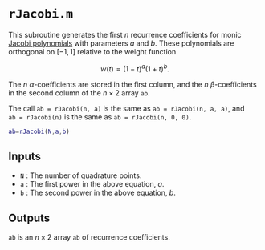 # `rJacobi.m`

This subroutine generates the first $n$ recurrence coefficients for monic [Jacobi polynomials](https://en.wikipedia.org/wiki/Jacobi_polynomials) with parameters 
$a$ and $b$. These polynomials are orthogonal on $[-1, 1]$ relative to the
weight function 

$$
w(t) = (1 - t)^a (1 + t)^b.
$$

The $n$ $\alpha$-coefficients are stored in the first column, and the 
$n$ $\beta$-coefficients in the second column of the $n \times 2$ array `ab`.

The call `ab = rJacobi(n, a)` is the same as `ab = rJacobi(n, a, a)`, and  
`ab = rJacobi(n)` is the same as `ab = rJacobi(n, 0, 0)`.


```matlab
ab=rJacobi(N,a,b)
```

## Inputs

* `N` : The number of quadrature points.
* `a` : The first power in the above equation, $a$.
* `b` : The second power in the above equation, $b$.

## Outputs

`ab` is an $n \times 2$ array `ab` of recurrence coefficients.